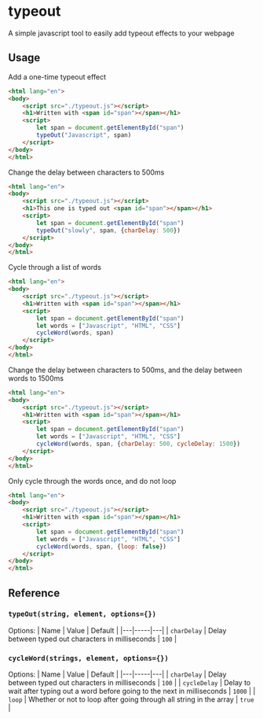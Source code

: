 # typeout
A simple javascript tool to easily add typeout effects to your webpage

## Usage
Add a one-time typeout effect

```html
<html lang="en">
<body>
    <script src="./typeout.js"></script>
    <h1>Written with <span id="span"></span></h1>
    <script>
        let span = document.getElementById("span")
        typeOut("Javascript", span)
    </script>
</body>
</html>
```
Change the delay between characters to 500ms
```html
<html lang="en">
<body>
    <script src="./typeout.js"></script>
    <h1>This one is typed out <span id="span"></span></h1>
    <script>
        let span = document.getElementById("span")
        typeOut("slowly", span, {charDelay: 500})
    </script>
</body>
</html>
```
Cycle through a list of words
```html
<html lang="en">
<body>
    <script src="./typeout.js"></script>
    <h1>Written with <span id="span"></span></h1>
    <script>
        let span = document.getElementById("span")
        let words = ["Javascript", "HTML", "CSS"]
        cycleWord(words, span)
    </script>
</body>
</html>
```
Change the delay between characters to 500ms, and the delay between words to 1500ms
```html
<html lang="en">
<body>
    <script src="./typeout.js"></script>
    <h1>Written with <span id="span"></span></h1>
    <script>
        let span = document.getElementById("span")
        let words = ["Javascript", "HTML", "CSS"]
        cycleWord(words, span, {charDelay: 500, cycleDelay: 1500})
    </script>
</body>
</html>
```

Only cycle through the words once, and do not loop
```html
<html lang="en">
<body>
    <script src="./typeout.js"></script>
    <h1>Written with <span id="span"></span></h1>
    <script>
        let span = document.getElementById("span")
        let words = ["Javascript", "HTML", "CSS"]
        cycleWord(words, span, {loop: false})
    </script>
</body>
</html>
```

## Reference
### `typeOut(string, element, options={})`
Options:
| Name | Value | Default |
|---|-----|---|
| `charDelay` | Delay between typed out characters in milliseconds | `100` |

### `cycleWord(strings, element, options={})`
Options:
| Name | Value | Default |
|---|-----|---|
| `charDelay` | Delay between typed out characters in milliseconds | `100` |
| `cycleDelay` | Delay to wait after typing out a word before going to the next in milliseconds | `1000` |
| `loop` | Whether or not to loop after going through all string in the array | `true` |

